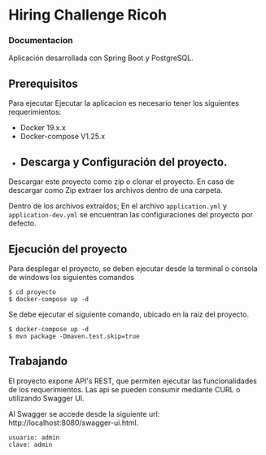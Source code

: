 # Hiring Challenge Ricoh

### Documentacion

Aplicación desarrollada con Spring Boot y PostgreSQL.

## Prerequisitos

Para ejecutar Ejecutar la aplicacion es necesario tener los siguientes requerimientos:

* Docker 19.x.x
* Docker-compose V1.25.x
* ## Descarga y Configuración del proyecto.

Descargar este proyecto como zip o clonar el proyecto. En caso de descargar como Zip extraer los archivos dentro de una
carpeta.

Dentro de los archivos extraídos;
En el archivo `application.yml` y `application-dev.yml` se encuentran las configuraciones del proyecto por defecto.

## Ejecución del proyecto

Para desplegar el proyecto, se deben ejecutar desde la terminal o consola de windows los siguientes comandos

    $ cd proyecto
    $ docker-compose up -d

Se debe ejecutar el siguiente comando, ubicado en la raiz del proyecto.

    $ docker-compose up -d
    $ mvn package -Dmaven.test.skip=true

## Trabajando

El proyecto expone API's REST, que permiten ejecutar las funcionalidades de los requerimientos. Las api se pueden
consumir mediante CURL o utilizando Swagger UI.

Al Swagger se accede desde la siguiente url: http://localhost:8080/swagger-ui.html.

    usuario: admin
    clave: admin

